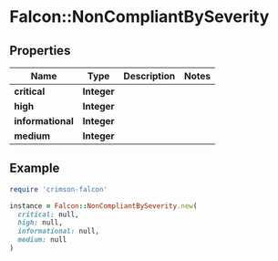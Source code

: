 # Falcon::NonCompliantBySeverity

## Properties

| Name | Type | Description | Notes |
| ---- | ---- | ----------- | ----- |
| **critical** | **Integer** |  |  |
| **high** | **Integer** |  |  |
| **informational** | **Integer** |  |  |
| **medium** | **Integer** |  |  |

## Example

```ruby
require 'crimson-falcon'

instance = Falcon::NonCompliantBySeverity.new(
  critical: null,
  high: null,
  informational: null,
  medium: null
)
```

